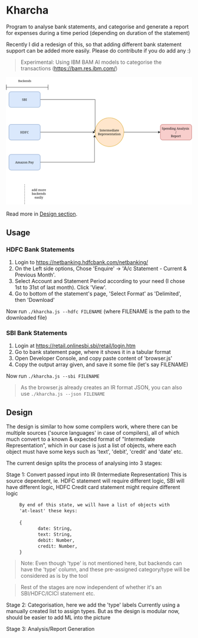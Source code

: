 # Kharcha

Program to analyse bank statements, and categorise and generate a report
for expenses during a time period (depending on duration of the statement)

Recently I did a redesign of this, so that adding different bank statement
support can be added more easily. Please do contribute if you do add any :)

> Experimental: Using IBM BAM AI models to categorise the transactions
> (https://bam.res.ibm.com/)

![Design diagram of kharcha](./assets/kharcha-script.drawio.svg)

Read more in [Design section](#design).

## Usage

### HDFC Bank Statements

1. Login to https://netbanking.hdfcbank.com/netbanking/
2. On the Left side options, Chose 'Enquire' -> 'A/c Statement - Current & Previous Month'.
3. Select Account and Statement Period according to your need (I chose 1st
   to 31st of last month). Click 'View'.
4. Go to bottom of the statement's page, 'Select Format' as 'Delimited',
   then 'Download'

Now run `./kharcha.js --hdfc FILENAME` (where FILENAME is the path to the
downloaded file)

### SBI Bank Statements

1. Login at https://retail.onlinesbi.sbi/retail/login.htm
2. Go to bank statement page, where it shows it in a tabular format
3. Open Developer Console, and copy paste content of 'browser.js'
4. Copy the output array given, and save it some file (let's say FILENAME)

Now run `./kharcha.js --sbi FILENAME`

> As the browser.js already creates an IR format JSON, you can also use
> `./kharcha.js --json FILENAME`

## Design

The design is similar to how some compilers work, where there can be
multiple sources ('source languages' in case of compilers), all of which
much convert to a known & expected format of "Intermediate Representation",
which in our case is just a list of objects, where each object must have
some keys such as 'text', 'debit', 'credit' and 'date' etc.

The current design splits the process of analysing into 3 stages:

Stage 1: Convert passed input into IR (Intermediate Representation)
         This is source dependent, ie. HDFC statement will require
         different logic, SBI will have different logic, HDFC Credit
         card statement might require different logic

         By end of this state, we will have a list of objects with
         'at-least' these keys:

         {
                date: String,
                text: String,
                debit: Number,
                credit: Number,
         }

> Note: Even though 'type' is not mentioned here, but backends can have the
> 'type' column, and these pre-assigned category/type will be considered as
> is by the tool

> Rest of the stages are now independent of whether it's an SBI/HDFC/ICICI
statement etc.

Stage 2: Categorisation, here we add the 'type' labels
         Currently using a manually created list to assign types.
         But as the design is modular now, should be easier to add ML
         into the picture

Stage 3: Analysis/Report Generation
 
